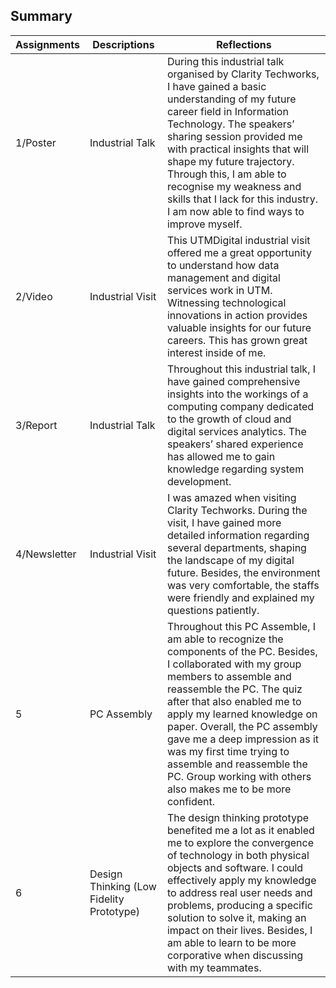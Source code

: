 ## Summary

|     Assignments       | Descriptions | Reflections                       |
|----------------|-------------------------------|-----------------------------|
|  1/Poster| Industrial Talk  |During this industrial talk organised by Clarity Techworks, I have gained a basic understanding of my future career field in Information Technology. The speakers’ sharing session provided me with practical insights that will shape my future trajectory. Through this, I am able to recognise my weakness and skills that I lack for this industry. I am now able to find ways to improve myself.            |
| 2/Video         | Industrial Visit      | This UTMDigital industrial visit offered me a great opportunity to understand how data management and digital services work in UTM. Witnessing technological innovations in action provides valuable insights for our future careers. This has grown great interest inside of me.     |
|3/Report | Industrial Talk |Throughout this industrial talk, I have gained comprehensive insights into the workings of a computing company dedicated to the growth of cloud and digital services analytics.  The speakers’ shared experience has allowed me to gain knowledge regarding system development. |
| 4/Newsletter| Industrial Visit  |I was amazed when visiting Clarity Techworks. During the visit, I have gained more detailed information regarding several departments, shaping the landscape of my digital future. Besides, the environment was very comfortable, the staffs were friendly and explained my questions patiently.  |
|5 |PC Assembly  | Throughout this PC Assemble, I am able to recognize the components of the PC. Besides, I collaborated with my group members to assemble and reassemble the PC. The quiz after that also enabled me to apply my learned knowledge on paper. Overall, the PC assembly gave me a deep impression as it was my first time trying to assemble and reassemble the PC. Group working with others also makes me to be more confident. |
|6 |Design Thinking (Low Fidelity Prototype) | The design thinking prototype benefited me a lot as it enabled me to explore the convergence of technology in both physical objects and software. I could effectively apply my knowledge to address real user needs and problems, producing a specific solution to solve it, making an impact on their lives. Besides, I am able to learn to be more corporative when discussing with my teammates. |
